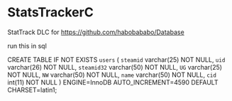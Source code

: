 # StatsTrackerC

StatTrack DLC for https://github.com/habobababo/Database

run this in sql

CREATE TABLE IF NOT EXISTS `users` (
  `steamid` varchar(25) NOT NULL,
  `uid` varchar(26) NOT NULL,
  `steamid32` varchar(50) NOT NULL,
  `UG` varchar(25) NOT NULL,
  `NW` varchar(50) NOT NULL,
  `name` varchar(50) NOT NULL,
`cid` int(11) NOT NULL
) ENGINE=InnoDB AUTO_INCREMENT=4590 DEFAULT CHARSET=latin1;
